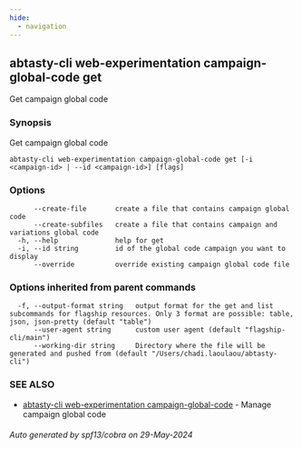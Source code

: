 ```yaml
---
hide:
  - navigation
---
```

## abtasty-cli web-experimentation campaign-global-code get

Get campaign global code

### Synopsis

Get campaign global code

```
abtasty-cli web-experimentation campaign-global-code get [-i <campaign-id> | --id <campaign-id>] [flags]
```

### Options

```
      --create-file       create a file that contains campaign global code
      --create-subfiles   create a file that contains campaign and variations global code
  -h, --help              help for get
  -i, --id string         id of the global code campaign you want to display
      --override          override existing campaign global code file
```

### Options inherited from parent commands

```
  -f, --output-format string   output format for the get and list subcommands for flagship resources. Only 3 format are possible: table, json, json-pretty (default "table")
      --user-agent string      custom user agent (default "flagship-cli/main")
      --working-dir string     Directory where the file will be generated and pushed from (default "/Users/chadi.laoulaou/abtasty-cli")
```

### SEE ALSO

* [abtasty-cli web-experimentation campaign-global-code](abtasty-cli_web-experimentation_campaign-global-code.md)	 - Manage campaign global code

###### Auto generated by spf13/cobra on 29-May-2024

